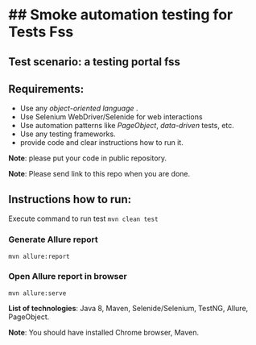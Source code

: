 # ## Smoke automation testing for Tests Fss

## Test scenario: a testing portal fss

## Requirements:
- Use any *object-oriented language* .
- Use Selenium WebDriver/Selenide for web interactions
- Use automation patterns like *PageObject*, *data-driven* tests, etc.
- Use any testing frameworks. 
- provide code and clear instructions how to run it.

**Note**: please put your code in public repository.

**Note**: Please send link to this repo when you are done.

## Instructions how to run:
Execute command 
to run test ```mvn clean test ```

### Generate Allure report 

```mvn allure:report```

### Open Allure report in browser

```mvn allure:serve```

**List of technologies**: Java 8, Maven, Selenide/Selenium, TestNG, Allure, PageObject.

**Note**: You should have installed Chrome browser, Maven.



